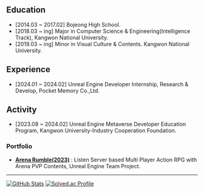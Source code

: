 
## Education
- [2014.03 ~ 2017.02] Bojeong High School.
- [2018.03 ~ ing] Major in Computer Science & Engineering(Intelligence Track), Kangwon National University.
- [2019.03 ~ ing] Minor in Visual Culture & Contents. Kangwon National University.
## Experience
- [2024.01 ~ 2024.02] Unreal Engine Developer Internship, Research & Develop, Pocket Memory Co.,Ltd.
## Activity
- [2023.08 ~ 2024.02] Unreal Engine Metaverse Developer Education Program, Kangwon University-Industry Cooperation Foundation.
<!--
- [2024.04 ~ 2024.11] Kakao Tech Campus, Android Development Track, Kakao Corp. x Kangwon National University.
-->
### Portfolio
- **[Arena Rumble(2023)](https://youtu.be/TGwBppxJI_E?si=TrHAkyZoq9MN_EVd)** : Listen Server based Multi Player Action RPG with Arena PVP Contents, Unreal Engine Team Project.

<!--
- **Adventure(2024)** : Imitation of [YOASOBI 「Adventure」](https://youtu.be/Av3xaZkVpJs) Animation Music Video, Personal Work.
--> 
--------

[![GitHub Stats](https://github-readme-stats.vercel.app/api?username=liebenholz&include_all_commits=true&show_icons=true&icon_color=424242)](https://github.com/anuraghazra/github-readme-stats)
[![Solved.ac Profile](http://mazassumnida.wtf/api/v2/generate_badge?boj=liebenholz98)](https://solved.ac/liebenholz98)
